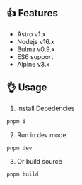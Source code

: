 ## 👍 Features

- Astro v1.x
- Nodejs v16.x
- Bulma v0.9.x
- ES6 support
- Alpine v3.x

## 👌 Usage

1. Install Depedencies

```sh
pnpm i
```

2. Run in dev mode

```sh
pnpm dev
```

3. Or build source

```sh
pnpm build
```
